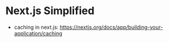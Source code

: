 # Next.js Simplified

* caching in next.js: <https://nextjs.org/docs/app/building-your-application/caching>